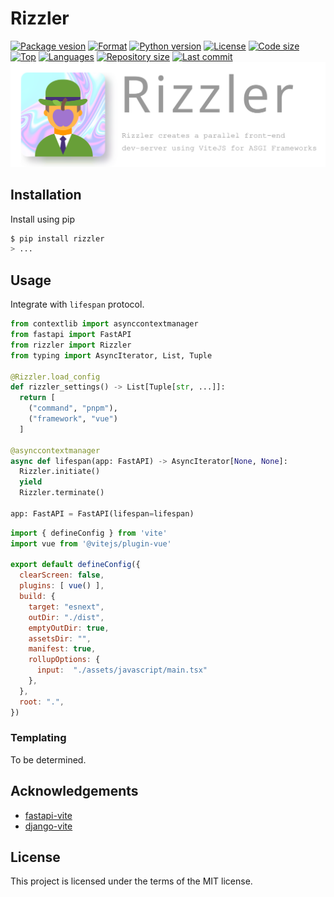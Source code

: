 # Rizzler

[![Package vesion](https://img.shields.io/pypi/v/rizzler)](https://pypi.org/project/rizzler)
[![Format](https://img.shields.io/pypi/format/rizzler)](https://pypi.org/project/rizzler)
[![Python version](https://img.shields.io/pypi/pyversions/rizzler)](https://pypi.org/project/rizzler)
[![License](https://img.shields.io/pypi/l/rizzler)](https://pypi.org/project/rizzler)
[![Code size](https://img.shields.io/github/languages/code-size/aekasitt/rizzler)](.)
[![Top](https://img.shields.io/github/languages/top/aekasitt/rizzler)](.)
[![Languages](https://img.shields.io/github/languages/count/aekasitt/rizzler)](.)
[![Repository size](https://img.shields.io/github/repo-size/aekasitt/rizzler)](.)
[![Last commit](https://img.shields.io/github/last-commit/aekasitt/rizzler/master)](.)
[![Rizzler Banner](./static/rizzler-banner.svg)](./static/rizzler-banner.svg)

## Installation

Install using pip

```sh
$ pip install rizzler
> ...
```

## Usage

Integrate with `lifespan` protocol.

```python
from contextlib import asynccontextmanager
from fastapi import FastAPI
from rizzler import Rizzler
from typing import AsyncIterator, List, Tuple

@Rizzler.load_config
def rizzler_settings() -> List[Tuple[str, ...]]:
  return [
    ("command", "pnpm"),
    ("framework", "vue")
  ]

@asynccontextmanager
async def lifespan(app: FastAPI) -> AsyncIterator[None, None]:
  Rizzler.initiate()
  yield
  Rizzler.terminate()

app: FastAPI = FastAPI(lifespan=lifespan)
```

```javascript
import { defineConfig } from 'vite'
import vue from '@vitejs/plugin-vue'

export default defineConfig({
  clearScreen: false,
  plugins: [ vue() ],
  build: {
    target: "esnext",
    outDir: "./dist",
    emptyOutDir: true,
    assetsDir: "",
    manifest: true,
    rollupOptions: {
      input:  "./assets/javascript/main.tsx"
    },
  },
  root: ".",
})
```

### Templating

To be determined.

## Acknowledgements

* [fastapi-vite](https://github.com/cofin/fastapi-vite)
* [django-vite](https://github.com/MrBin99/django-vite)

## License

This project is licensed under the terms of the MIT license.
